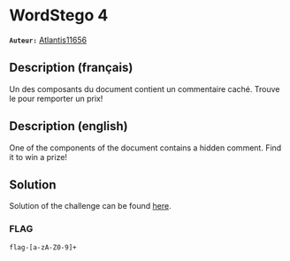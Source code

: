 # WordStego 4
**`Auteur:`** [Atlantis11656](https://github.com/MassinissaDjellouli)

## Description (français)
Un des composants du document contient un commentaire caché. Trouve le pour remporter un prix!
## Description (english)
One of the components of the document contains a hidden comment. Find it to win a prize!

## Solution
Solution of the challenge can be found [here](./Solution/WRITEUP.MD).

### FLAG
`flag-[a-zA-Z0-9]+`